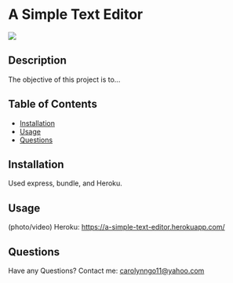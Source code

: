 # A Simple Text Editor

![](https://img.shields.io/badge/License-MIT-blue)

## Description
The objective of this project is to...

## Table of Contents
      
- [Installation](#installation)
- [Usage](#usage)
- [Questions](#questions)
      
## Installation
Used express, bundle, and Heroku.

## Usage
(photo/video)
Heroku: https://a-simple-text-editor.herokuapp.com/

## Questions
Have any Questions? Contact me: [carolynngo11@yahoo.com](mailto:carolynngo11@yahoo.com)